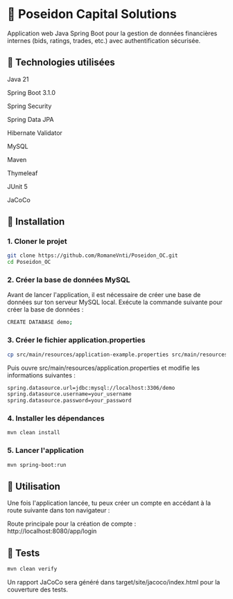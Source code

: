 # 💼 Poseidon Capital Solutions

Application web Java Spring Boot pour la gestion de données financières internes (bids, ratings, trades, etc.) avec authentification sécurisée.
## 🔧 Technologies utilisées

Java 21

Spring Boot 3.1.0

Spring Security

Spring Data JPA

Hibernate Validator

MySQL

Maven

Thymeleaf

JUnit 5

JaCoCo


## 🚀 Installation

### 1. Cloner le projet
```bash
git clone https://github.com/RomaneVnti/Poseidon_OC.git
cd Poseidon_OC
```

### 2. Créer la base de données MySQL
   Avant de lancer l'application, il est nécessaire de créer une base de données sur ton serveur MySQL local. Exécute la commande suivante pour créer la base de données :
```bash
CREATE DATABASE demo;
```

### 3. Créer le fichier application.properties
```bash
cp src/main/resources/application-example.properties src/main/resources/application.properties
```
Puis ouvre src/main/resources/application.properties et modifie les informations suivantes :
```bash
spring.datasource.url=jdbc:mysql://localhost:3306/demo
spring.datasource.username=your_username
spring.datasource.password=your_password
```

### 4. Installer les dépendances
```bash
mvn clean install
```

### 5. Lancer l'application
```bash
mvn spring-boot:run
```

## 📝 Utilisation
Une fois l'application lancée, tu peux créer un compte en accédant à la route suivante dans ton navigateur :

Route principale pour la création de compte : http://localhost:8080/app/login

## 🧪 Tests
```bash
mvn clean verify
```

Un rapport JaCoCo sera généré dans target/site/jacoco/index.html pour la couverture des tests.

